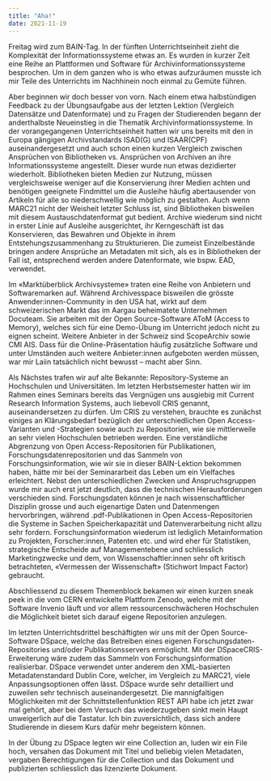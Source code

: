```yaml
---
title: "Aha!"
date: 2021-11-19
---
```



Freitag wird zum BAIN-Tag. In der fünften Unterrichtseinheit zieht die Komplexität der Informationssysteme etwas an. 
Es wurden in kurzer Zeit eine Reihe an Plattformen und Software für Archivinformationssysteme besprochen. Um in dem 
ganzen who is who etwas aufzuräumen musste ich mir Teile des Unterrichts im Nachhinein noch einmal zu Gemüte führen. 

Aber beginnen wir doch besser von vorn. Nach einem etwa halbstündigen Feedback zu der Übungsaufgabe aus der letzten 
Lektion (Vergleich Datensätze und Datenformate) und zu Fragen der Studierenden begann der anderthalbste Neueinstieg 
in die Thematik Archivinformationssysteme. In der vorangegangenen Unterrichtseinheit hatten wir uns bereits mit den 
in Europa gängigen Archivstandards ISAD(G) und ISAAR(CPF) auseinandergesetzt und auch schon einen kurzen Vergleich 
zwischen Ansprüchen von Bibliotheken vs. Ansprüchen von Archiven an ihre Informationssysteme angestellt. Dieser wurde 
nun etwas dezidierter wiederholt. Bibliotheken bieten Medien zur Nutzung, müssen vergleichsweise weniger auf die 
Konservierung ihrer Medien achten und benötigen geeignete Findmittel um die Ausleihe häufig abertausender von Artikeln 
für alle so niederschwellig wie möglich zu gestalten. Auch wenn MARC21 nicht der Weisheit letzter Schluss ist, sind 
Bibliotheken bisweilen mit diesem Austauschdatenformat gut bedient. Archive wiederum sind nicht in erster Linie auf 
Ausleihe ausgerichtet, ihr Kerngeschäft ist das Konservieren, das Bewahren und Objekte in ihrem Entstehungszusammenhang 
zu Strukturieren. Die zumeist Einzelbestände bringen andere Ansprüche an Metadaten mit sich, als es in Bibliotheken der 
Fall ist, entsprechend werden andere Datenformate, wie bspw. EAD, verwendet. 

Im «Marktüberblick Archivsysteme» traten eine Reihe von Anbietern und Softwaremarken auf. Während Archivesspace bisweilen 
die grösste Anwender:innen-Community in den USA hat, wirkt auf dem schweizerischen Markt das im Aargau beheimatete 
Unternehmen Docuteam. Sie arbeiten mit der Open Source-Software AToM (Access to Memory), welches sich für eine Demo-Übung im 
Unterricht jedoch nicht zu eignen scheint. Weitere Anbieter in der Schweiz sind ScopeArchiv sowie CMI AIS. Dass für die 
Online-Präsentation häufig zusätzliche Software und unter Umständen auch weitere Anbieter:innen aufgeboten werden müssen, 
war mir Laiin tatsächlich nicht bewusst – macht aber Sinn.

Als Nächstes trafen wir auf alte Bekannte: Repository-Systeme an Hochschulen und Universitäten. Im letzten Herbstsemester 
hatten wir im Rahmen eines Seminars bereits das Vergnügen uns ausgiebig mit Current Research Information Systems, auch 
liebevoll CRIS genannt, auseinandersetzen zu dürfen. Um CRIS zu verstehen, brauchte es zunächst einiges an Klärungsbedarf 
bezüglich der unterschiedlichen Open Access-Varianten und -Strategien sowie auch zu Repositorien, wie sie mittlerweile an 
sehr vielen Hochschulen betrieben werden. 
Eine verständliche Abgrenzung von Open Access-Repositorien für Publikationen, Forschungsdatenrepositorien und das Sammeln 
von Forschungsinformation, wie wir sie in dieser BAIN-Lektion bekommen haben, hätte mir bei der Seminararbeit das Leben um 
ein Vielfaches erleichtert. Nebst den unterschiedlichen Zwecken und Anspruchsgruppen wurde mir auch erst jetzt deutlich, dass 
die technischen Herausforderungen verschieden sind. Forschungsdaten können je nach wissenschaftlicher Disziplin grosse und 
auch eigenartige Daten und Datenmengen hervorbringen, während .pdf-Publikationen in Open Access-Repositorien die Systeme in 
Sachen Speicherkapazität und Datenverarbeitung nicht allzu sehr fordern. Forschungsinformation wiederum ist lediglich 
Metainformation zu Projekten, Forscher:innen, Patenten etc. und wird eher für Statistiken, strategische Entscheide auf 
Managementebene und schliesslich Marketingzwecke und dem, von Wissenschaftler:innen sehr oft kritisch betrachteten, 
«Vermessen der Wissenschaft» (Stichwort Impact Factor) gebraucht. 

Abschliessend zu diesem Themenblock bekamen wir einen kurzen sneak peek in die vom CERN entwickelte Plattform Zenodo, welche 
mit der Software Invenio läuft und vor allem ressourcenschwächeren Hochschulen die Möglichkeit bietet sich darauf eigene 
Repositorien anzulegen. 

Im letzten Unterrichtsdrittel beschäftigten wir uns mit der Open Source-Software DSpace, welche das Betreiben eines eigenen 
Forschungsdaten-Repositories und/oder Publikationsservers ermöglicht. Mit der DSpaceCRIS-Erweiterung wäre zudem das Sammeln von 
Forschungsinformation realisierbar.  DSpace verwendet unter anderem den XML-basierten Metadatenstandard Dublin Core, welcher, 
im Vergleich zu MARC21, viele Anpassungsoptionen offen lässt. 
DSpace wurde sehr detailliert und zuweilen sehr technisch auseinandergesetzt. Die mannigfaltigen Möglichkeiten mit der 
Schnittstellenfunktion REST API habe ich jetzt zwar mal gehört, aber bei dem Versuch das wiederzugeben sinkt mein Haupt 
unweigerlich auf die Tastatur. Ich bin zuversichtlich, dass sich andere Studierende in diesem Kurs dafür mehr begeistern können.

In der Übung zu DSpace legten wir eine Collection an, luden wir ein File hoch, versahen das Dokument mit Titel und beliebig 
vielen Metadaten, vergaben Berechtigungen für die Collection und das Dokument und publizierten schliesslich das lizenzierte Dokument.
